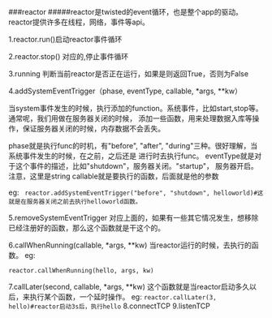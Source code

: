 ###reactor
#####reactor是twisted的event循环，也是整个app的驱动。reactor提供许多在线程，网络，事件等api。

1.reactor.run()启动reactor事件循环
  
2.reactor.stop() 对应的,停止事件循环
  
3.running
  判断当前reactor是否正在运行，如果是则返回True，否则为False
  
4.addSystemEventTrigger（phase, eventType, callable, *args, **kw）

  当system事件发生的时候，执行添加的function。系统事件，比如start,stop等。通常呢，我们用做在服务器关闭的时候，
  添加一些函数，用来处理数据入库等操作，保证服务器关闭的时候，内存数据不会丢失。
  
  phase就是执行func的时机，有"before", "after", "during"三种。很好理解，当系统事件发生的时候，在之前，之后还是
  进行时去执行func。
  eventType就是对于这个事件的描述，比如"shutdown"，服务器关闭。"startup"， 服务器开启。注意，这里是string
  callable就是要执行的函数，后面就是他的参数
  
  eg:
     ``` 
     reactor.addSystemEventTrigger("before", "shutdown", helloworld)#这就是在服务器关闭之前去执行helloworld函数。
     ```
 
5.removeSystemEventTrigger
  对应上面的，如果有一些其它情况发生，想移除已经注册好的函数，那么这个函数就是干这个的。

6.callWhenRunning(callable, *args, **kw)
  当reactor运行的时候，去执行的函数。
  eg:
   ``` 
   reactor.callWhenRunning(hello, args, kw)
   ```
7.callLater(second, callable, *args, **kw)
  这个函数就是当reactor启动多久以后，来执行某个函数，一个延时操作。
  eg:
    ```
    reactor.callLater(3, hello)#reactor启动3s后，执行hello
    ```
8.connectTCP
9.listenTCP